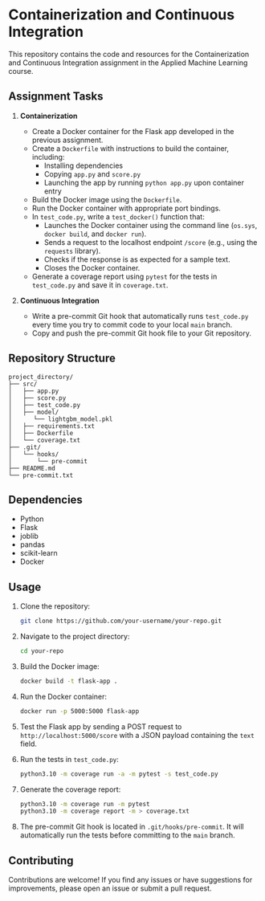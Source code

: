 # Containerization and Continuous Integration

This repository contains the code and resources for the Containerization and Continuous Integration assignment in the Applied Machine Learning course.

## Assignment Tasks

1. **Containerization**

   - Create a Docker container for the Flask app developed in the previous assignment.
   - Create a `Dockerfile` with instructions to build the container, including:
     - Installing dependencies
     - Copying `app.py` and `score.py`
     - Launching the app by running `python app.py` upon container entry
   - Build the Docker image using the `Dockerfile`.
   - Run the Docker container with appropriate port bindings.
   - In `test_code.py`, write a `test_docker()` function that:
     - Launches the Docker container using the command line (`os.sys`, `docker build`, and `docker run`).
     - Sends a request to the localhost endpoint `/score` (e.g., using the `requests` library).
     - Checks if the response is as expected for a sample text.
     - Closes the Docker container.
   - Generate a coverage report using `pytest` for the tests in `test_code.py` and save it in `coverage.txt`.

2. **Continuous Integration**

   - Write a pre-commit Git hook that automatically runs `test_code.py` every time you try to commit code to your local `main` branch.
   - Copy and push the pre-commit Git hook file to your Git repository.

## Repository Structure

```
project_directory/
├── src/
│   ├── app.py
│   ├── score.py
│   ├── test_code.py
│   ├── model/
│      └── lightgbm_model.pkl
│   ├── requirements.txt
│   ├── Dockerfile
│   └── coverage.txt
├── .git/
│   └── hooks/
│       └── pre-commit
├── README.md
└── pre-commit.txt
```

## Dependencies

- Python
- Flask
- joblib
- pandas
- scikit-learn
- Docker

## Usage

1. Clone the repository:

   ```bash
   git clone https://github.com/your-username/your-repo.git
   ```

2. Navigate to the project directory:

   ```bash
   cd your-repo
   ```

3. Build the Docker image:

   ```bash
   docker build -t flask-app .
   ```

4. Run the Docker container:

   ```bash
   docker run -p 5000:5000 flask-app
   ```

5. Test the Flask app by sending a POST request to `http://localhost:5000/score` with a JSON payload containing the `text` field.

6. Run the tests in `test_code.py`:

   ```bash
   python3.10 -m coverage run -a -m pytest -s test_code.py
   ```

7. Generate the coverage report:

   ```bash
   python3.10 -m coverage run -m pytest
   python3.10 -m coverage report -m > coverage.txt
   ```

8. The pre-commit Git hook is located in `.git/hooks/pre-commit`. It will automatically run the tests before committing to the `main` branch.

## Contributing

Contributions are welcome! If you find any issues or have suggestions for improvements, please open an issue or submit a pull request.
